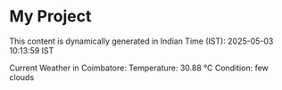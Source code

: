 # My Project

This content is dynamically generated in Indian Time (IST): 2025-05-03 10:13:59 IST


Current Weather in Coimbatore:
Temperature: 30.88 °C
Condition: few clouds
